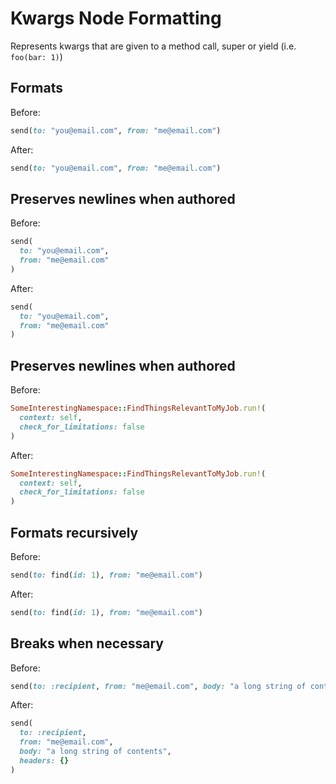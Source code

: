 <!-- BEGIN_AUTOGENERATED -->

# Kwargs Node Formatting

Represents kwargs that are given to a method call, super or yield (i.e. `foo(bar: 1)`)

<!-- END_AUTOGENERATED -->

## Formats

Before:

```ruby
send(to: "you@email.com", from: "me@email.com")
```

After:

```ruby
send(to: "you@email.com", from: "me@email.com")
```

## Preserves newlines when authored

Before:

```ruby
send(
  to: "you@email.com",
  from: "me@email.com"
)
```

After:

```ruby
send(
  to: "you@email.com",
  from: "me@email.com"
)
```

## Preserves newlines when authored

Before:

```ruby
SomeInterestingNamespace::FindThingsRelevantToMyJob.run!(
  context: self,
  check_for_limitations: false
)
```

After:

```ruby
SomeInterestingNamespace::FindThingsRelevantToMyJob.run!(
  context: self,
  check_for_limitations: false
)
```

## Formats recursively

Before:

```ruby
send(to: find(id: 1), from: "me@email.com")
```

After:

```ruby
send(to: find(id: 1), from: "me@email.com")
```

## Breaks when necessary

Before:

```ruby
send(to: :recipient, from: "me@email.com", body: "a long string of contents", headers: {})
```

After:

```ruby
send(
  to: :recipient,
  from: "me@email.com",
  body: "a long string of contents",
  headers: {}
)
```
